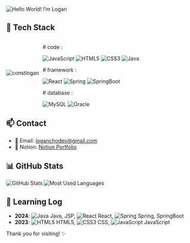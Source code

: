 ![Hello World! I’m Logan](https://github.com/loganchodev/loganchodev/assets/161540640/ba26089b-81db-4bd4-b1a6-586bf4df2654)

## 🌟 Tech Stack
<div style="display: flex; align-items: center;">
  <img src="https://github.com/loganchodev/loganchodev/assets/161540640/76972b66-6643-4d85-86d3-b66eac2a3c1a" alt="constlogan" style="margin-right: 10px;" />
  <div>
    <p># code :</p>
    <img src="https://img.shields.io/badge/-JavaScript-F7DF1E?style=flat-square&logo=javascript&logoColor=black" alt="JavaScript" />
    <img src="https://img.shields.io/badge/-HTML5-E34F26?style=flat-square&logo=html5&logoColor=white" alt="HTML5" />
    <img src="https://img.shields.io/badge/-CSS3-1572B6?style=flat-square&logo=css3&logoColor=white" alt="CSS3" />
    <img src="https://img.shields.io/badge/-Java-007396?style=flat-square&logo=java&logoColor=white" alt="Java" /><br>
    <p># framework :</p>
    <img src="https://img.shields.io/badge/-React-61DAFB?style=flat-square&logo=react&logoColor=black" alt="React" />
    <img src="https://img.shields.io/badge/-Spring-6DB33F?style=flat-square&logo=spring&logoColor=white" alt="Spring" />
    <img src="https://img.shields.io/badge/-SpringBoot-6DB33F?style=flat-square&logo=spring-boot&logoColor=white" alt="SpringBoot" /><br>
    <p># database :</p>
    <img src="https://img.shields.io/badge/-MySQL-4479A1?style=flat-square&logo=mysql&logoColor=white" alt="MySQL" />
    <img src="https://img.shields.io/badge/-Oracle-F80000?style=flat-square&logo=oracle&logoColor=white" alt="Oracle" />
  </div>
</div>


## 📫 Contact

- 📧 Email: [loganchodev@gmail.com](mailto:loganchodev@gmail.com)
- 🔗 Notion: [Notion Portfolio](https://www.notion.so/loganchodev)

## 📊 GitHub Stats

<a href="https://github.com/loganchodev">
  <img align="left" src="https://github-readme-stats.vercel.app/api?username=loganchodev&show_icons=true&hide_border=true&theme=vue&bg_color=00000000" alt="GitHub Stats" />
</a>
<a href="https://github.com/loganchodev">
  <img align="left" src="https://github-readme-stats.vercel.app/api/top-langs/?username=loganchodev&layout=compact&hide_border=true&theme=vue&bg_color=00000000" alt="Most Used Languages" />
</a>

<br clear="left"/>

## 📝 Learning Log

- **2024**: ![Java](https://img.icons8.com/color/24/000000/java-coffee-cup-logo--v1.png) Java, JSP, ![React](https://img.icons8.com/officel/24/000000/react.png) React, ![Spring](https://img.icons8.com/color/24/000000/spring-logo.png) Spring, SpringBoot
- **2023**: ![HTML5](https://img.icons8.com/color/24/000000/html-5--v1.png) HTML5, ![CSS3](https://img.icons8.com/color/24/000000/css3.png) CSS, ![JavaScript](https://img.icons8.com/color/24/000000/javascript--v1.png) JavaScript


Thank you for visiting! ✨
